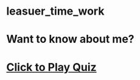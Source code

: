 # leasuer_time_work

# Want to know about me? 

# [Click to Play Quiz](https://diwanga.github.io/The-Quiz-App/)

